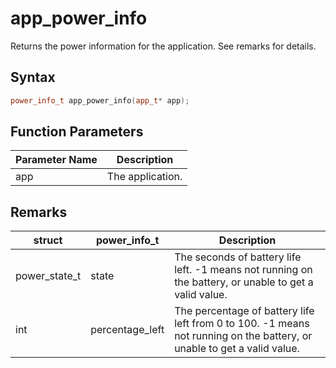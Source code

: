 # app_power_info

Returns the power information for the application. See remarks for details.

## Syntax

```cpp
power_info_t app_power_info(app_t* app);
```

## Function Parameters

Parameter Name | Description
--- | ---
app | The application.

## Remarks

struct | power_info_t | Description
--- | --- | ---
power_state_t | state | The seconds of battery life left. -1 means not running on the battery, or unable to get a valid value.
int | percentage_left | The percentage of battery life left from 0 to 100. -1 means not running on the battery, or unable to get a valid value.
